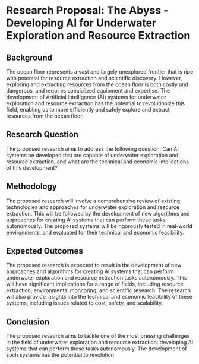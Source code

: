 # Research Proposal: The Abyss - Developing AI for Underwater Exploration and Resource Extraction

## Background
The ocean floor represents a vast and largely unexplored frontier that is ripe with potential for resource extraction and scientific discovery. However, exploring and extracting resources from the ocean floor is both costly and dangerous, and requires specialized equipment and expertise. The development of Artificial Intelligence (AI) systems for underwater exploration and resource extraction has the potential to revolutionize this field, enabling us to more efficiently and safely explore and extract resources from the ocean floor.

## Research Question
The proposed research aims to address the following question:
Can AI systems be developed that are capable of underwater exploration and resource extraction, and what are the technical and economic implications of this development?

## Methodology
The proposed research will involve a comprehensive review of existing technologies and approaches for underwater exploration and resource extraction. This will be followed by the development of new algorithms and approaches for creating AI systems that can perform these tasks autonomously. The proposed systems will be rigorously tested in real-world environments, and evaluated for their technical and economic feasibility.

## Expected Outcomes
The proposed research is expected to result in the development of new approaches and algorithms for creating AI systems that can perform underwater exploration and resource extraction tasks autonomously. This will have significant implications for a range of fields, including resource extraction, environmental monitoring, and scientific research. The research will also provide insights into the technical and economic feasibility of these systems, including issues related to cost, safety, and scalability.

## Conclusion
The proposed research aims to tackle one of the most pressing challenges in the field of underwater exploration and resource extraction: developing AI systems that can perform these tasks autonomously. The development of such systems has the potential to revolution
